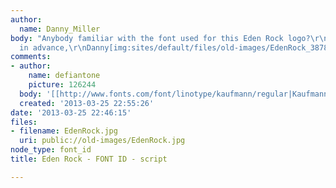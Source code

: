 ```yaml
---
author:
  name: Danny_Miller
body: "Anybody familiar with the font used for this Eden Rock logo?\r\n\r\nmany thanks
  in advance,\r\nDanny[img:sites/default/files/old-images/EdenRock_3878.jpg]"
comments:
- author:
    name: defiantone
    picture: 126244
  body: '[[http://www.fonts.com/font/linotype/kaufmann/regular|Kaufmann]]'
  created: '2013-03-25 22:55:26'
date: '2013-03-25 22:46:15'
files:
- filename: EdenRock.jpg
  uri: public://old-images/EdenRock.jpg
node_type: font_id
title: Eden Rock - FONT ID - script

---
```

